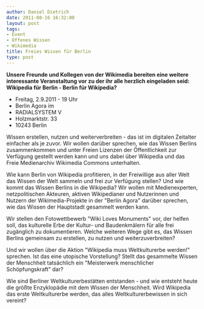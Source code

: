```yaml
---
author: Daniel Dietrich
date: 2011-08-16 16:32:00
layout: post
tags:
- Event
- Offenes Wissen
- Wikimedia
title: Freies Wissen für Berlin
type: post
---
```


**Unsere Freunde und Kollegen von der Wikimedia bereiten eine weitere interessante Veranstaltung vor zu der ihr alle herzlich eingeladen seid: Wikipedia für Berlin - Berlin für Wikipedia?**

* Freitag, 2.9.2011 - 19 Uhr  
* Berlin Agora im  
* RADIALSYSTEM V  
* Holzmarktstr. 33  
* 10243 Berlin

Wissen erstellen, nutzen und weiterverbreiten - das ist im digitalen Zeitalter einfacher als je zuvor. Wir wollen darüber sprechen, wie das Wissen Berlins zusammenkommen und unter Freien Lizenzen der Öffentlichkeit zur Verfügung gestellt werden kann und uns dabei über Wikipedia und das Freie Medienarchiv Wikimedia Commons unterhalten.

Wie kann Berlin von Wikipedia profitieren, in der Freiwillige aus aller Welt das Wissen der Welt sammeln und frei zur Verfügung stellen? Und wie kommt das Wissen Berlins in die Wikipedia? Wir wollen mit Medienexperten, netzpolitischen Akteuren, aktiven Wikipedianer und Nutzerinnen und Nutzern der Wikimedia-Projekte in der "Berlin Agora" darüber sprechen, wie das Wissen der Hauptstadt gesammelt werden kann.

Wir stellen den Fotowettbewerb "Wiki Loves Monuments" vor, der helfen soll, das kulturelle Erbe der Kultur- und Baudenkmälern für alle frei zugänglich zu dokumentieren. Welche weiteren Wege gibt es, das Wissen Berlins gemeinsam zu erstellen, zu nutzen und weiterzuverbreiten? 

Und wir wollen über die Aktion "Wikipedia muss Weltkulturerbe werden!" sprechen. Ist das eine utopische Vorstellung? Stellt das gesammelte Wissen der Menschheit tatsächlich ein "Meisterwerk menschlicher Schöpfungskraft" dar?

Wie sind Berliner Weltkulturerbestätten entstanden - und wie entsteht heute die größte Enzyklopädie mit dem Wissen der Menschheit. Wird Wikipedia das erste Weltkulturerbe werden, das alles Weltkulturerbewissen in sich vereint?